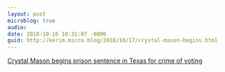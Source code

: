 ```yaml
---
layout: post
microblog: true
audio: 
date: 2018-10-16 18:31:07 -0800
guid: http://kerim.micro.blog/2018/10/17/crystal-mason-begins.html
---
```

[Crystal Mason begins prison sentence in Texas for crime of voting](https://www.theguardian.com/us-news/2018/sep/28/crystal-mason-begins-prison-sentence-in-texas-for-of-voting?fbclid=IwAR35QKq3729S3jbwDt4ahp7_sNW-qkMO5s14CyuXrkFBrh0kO4OHOaUa5yI)
